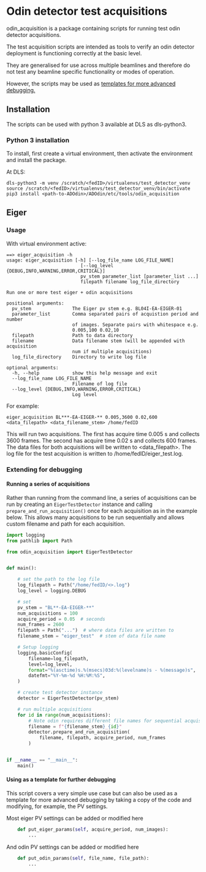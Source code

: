 # Odin detector test acquisitions

odin_acquisition is a package containing scripts for running test odin detector acquisitions.

The test acquisition scripts are intended as tools to verify an odin detector deployment is functioning correctly at the basic level.

They are generalised for use across multiple beamlines and therefore do not test any beamline specific functionality or modes of operation.

However, the scripts may be used as [templates for more advanced debugging.](#using-as-a-template-for-further-debugging)

## Installation

The scripts can be used with python 3 available at DLS as dls-python3.

### Python 3 installation

To install, first create a virtual environment, then activate the environment and install the package.

At DLS:

```
dls-python3 -m venv /scratch/<fedID>/virtualenvs/test_detector_venv
source /scratch/<fedID>/virtualenvs/test_detector_venv/bin/activate
pip3 install <path-to-ADOdin>/ADOdin/etc/tools/odin_acquisition
```

## Eiger

### Usage

With virtual environment active:

```
==> eiger_acquisition -h
usage: eiger_acquisition [-h] [--log_file_name LOG_FILE_NAME]
                           [--log_level {DEBUG,INFO,WARNING,ERROR,CRITICAL}]
                           pv_stem parameter_list [parameter_list ...]
                           filepath filename log_file_directory

Run one or more test eiger + odin acquisitions

positional arguments:
  pv_stem               The Eiger pv stem e.g. BL04I-EA-EIGER-01
  parameter_list        Comma separated pairs of acquistion period and number
                        of images. Separate pairs with whitespace e.g.
                        0.005,100 0.02,10
  filepath              Path to data directory
  filename              Data filename stem (will be appended with acquisition
                        num if multiple acquisitions)
  log_file_directory    Directory to write log file

optional arguments:
  -h, --help            show this help message and exit
  --log_file_name LOG_FILE_NAME
                        Filename of log file
  --log_level {DEBUG,INFO,WARNING,ERROR,CRITICAL}
                        Log level
```

For example:
```
eiger_acquisition BL***-EA-EIGER-** 0.005,3600 0.02,600 <data_filepath> <data_filename_stem> /home/fedID
```
This will run two acquisitions. The first has acquire time 0.005 s and collects 3600 frames. The second has acquire time 0.02 s and collects 600 frames. The data files for both acquisitions will be written to <data_filepath>. The log file for the test acquisition is written to /home/fedID/eiger_test.log.


### Extending for debugging

#### Running a series of acquisitions

Rather than running from the command line, a series of acquisitions can be run by creating an `EigerTestDetector` instance and calling `prepare_and_run_acquisition()` once for each acquisition as in the example below. This allows many acquisitions to be run sequentially and allows custom filename and path for each acquisition.

```python
import logging
from pathlib import Path

from odin_acquisition import EigerTestDetector


def main():

    # set the path to the log file
    log_filepath = Path("/home/fedID/<>.log")
    log_level = logging.DEBUG

    # set
    pv_stem = "BL**-EA-EIGER-**"
    num_acquisitions = 100
    acquire_period = 0.05  # seconds
    num_frames = 2600
    filepath = Path("...")  # where data files are written to
    filename_stem = "eiger_test"  # stem of data file name

    # Setup logging
    logging.basicConfig(
        filename=log_filepath,
        level=log_level,
        format="%(asctime)s.%(msecs)03d:%(levelname)s - %(message)s",
        datefmt="%Y-%m-%d %H:%M:%S",
    )

    # create test detector instance
    detector = EigerTestDetector(pv_stem)

    # run multiple acquisitions
    for id in range(num_acquisitions):
        # Note odin requires different file names for sequential acquisitions
        filename = f"{filename_stem}_{id}"
        detector.prepare_and_run_acquisition(
            filename, filepath, acquire_period, num_frames
        )


if __name__ == "__main__":
    main()
```

#### Using as a template for further debugging

This script covers a very simple use case but can also be used as a template for more advanced debugging by taking a copy of the code and modifying, for example, the PV settings.

Most eiger PV settings can be added or modified here
```python
    def put_eiger_params(self, acquire_period, num_images):
        ...
```

And odin PV settings can be added or modified here
```python
    def put_odin_params(self, file_name, file_path):
        ...
```
